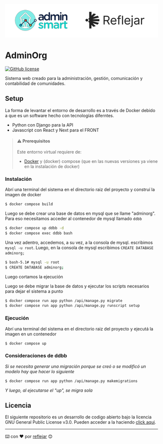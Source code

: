 ![Header](docs/logo-as.png)

# AdminOrg

[![GitHub license](https://img.shields.io/github/license/reflejar/adminorg)](https://github.com/reflejar/adminorg/blob/main/LICENSE)

Sistema web creado para la administración, gestión, comunicación y contabilidad de comunidades.

## Setup

La forma de levantar el entorno de desarrollo es a través de Docker debido a que es un software hecho con tecnologías diferntes.
- Python con Django para la API
- Javascript con React y Next para el FRONT

> #### ⚠️ Prerequisitos
> 
> Este entorno virtual requiere de:
> - [Docker](https://docs.docker.com/engine/install/_) y (docker) compose (que en las nuevas versiones ya viene en la instalación de docker)

### Instalación

Abrí una terminal del sistema en el directorio raiz del proyecto y construí la imagen de docker

```bash
$ docker compose build
```

Luego se debe crear una base de datos en mysql que se llame "adminorg".
Para eso necesitamos acceder al contenedor de mysql llamado `ddbb`

```bash
$ docker compose up ddbb -d
$ docker compose exec ddbb bash
```

Una vez adentro, accedemos, a su vez, a la consola de mysql. escribimos `mysql -u root`. Luego, en la consola de mysql escribimos `CREATE DATABASE adminorg;`

```bash
$ bash-5.1# mysql -u root
$ CREATE DATABASE adminorg;
```

Luego cortamos la ejecución 

Luego se debe migrar la base de datos y ejecutar los scripts necesarios para dejar el sistema a punto

```bash
$ docker compose run app python /api/manage.py migrate
$ docker compose run app python /api/manage.py runscript setup
```

### Ejecución

Abrí una terminal del sistema en el directorio raiz del proyecto y ejecutá la imagen en un contenedor

```bash
$ docker compose up
```

### Consideraciones de ddbb

_Si se necesita generar una migración porque se creó o se modificó un modelo hay que hacer lo siguiente_

```bash
$ docker compose run app python /api/manage.py makemigrations
```

_Y luego, al ejecutarse el "up", se migra sola_

## Licencia

El siguiente repositorio es un desarrollo de codigo abierto bajo la licencia GNU General Public License v3.0. Pueden acceder a la haciendo [click aqui](./LICENSE).


---
⌨️ con ❤️ por [reflejar](https://github.com/reflejar/) 😊